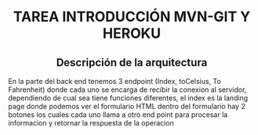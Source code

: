 # <div align="center"> TAREA INTRODUCCIÓN MVN-GIT Y HEROKU</div>
## <div align="center"> Descripción de la arquitectura</div>
En la parte del back end tenemos 3 endpoint (Index, toCelsius, To Fahrenheit) donde cada uno se encarga de recibir la conexion al servidor, dependiendo de cual sea tiene funciones diferentes, el index es la landing page donde podemos ver el formulario HTML dentro del formulario hay 2 botones los cuales cada uno llama a otro end point para procesar la informacion y retornar la respuesta de la operacion